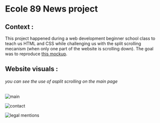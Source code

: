 # Ecole 89 News project

## Context :
This project happened during a web development beginner school class to teach us HTML and CSS while challenging us with the split scrolling mecanism (when only one part of the website is scrolling down).
The goal was to reproduce [this mockup](image_2024-06-26_184428196.png).

## Website visuals :

###### you can see the use of asplit scrolling on the main page
![main](https://github.com/BlueBerryBB9/89_News_PHP/assets/118543302/9b0b395d-4c36-43b8-8c13-473593b2e0bc)

![contact](https://github.com/BlueBerryBB9/89_News_PHP/assets/118543302/9791fcd9-a2dd-4845-94c8-5a683239be36)

![legal mentions](https://github.com/BlueBerryBB9/89_News_PHP/assets/118543302/8097d360-4f06-4389-b99d-66d62aacf824)
